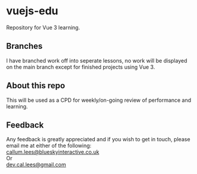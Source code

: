 # vuejs-edu
Repository for Vue 3 learning.

## Branches
I have branched work off into seperate lessons, no work will be displayed on the main branch except for finished projects using Vue 3.

## About this repo
This will be used as a CPD for weekly/on-going review of performance and learning.

## Feedback
Any feedback is greatly appreciated and if you wish to get in touch, please email me at either of the following: <br />
<a href="mailto:callum.lees@blueskyinteractive.co.uk">callum.lees@blueskyinteractive.co.uk</a><br />
Or <br />
<a href="mailto:dev.cal.lees@gmail.com">dev.cal.lees@gmail.com</a>
